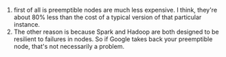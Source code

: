 1. first of all is preemptible nodes are much less expensive. I think, they're about 80% less than the cost of a typical version of that particular instance. 
2. The other reason is because Spark and Hadoop are both designed to be resilient to failures in nodes. So if Google takes back your preemptible node, that's not necessarily a problem.

